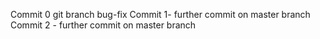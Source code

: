 Commit 0
git branch bug-fix
Commit 1- further commit on master branch
Commit 2 - further commit on master branch
